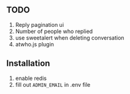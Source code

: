 ## TODO
1) Reply pagination ui
2) Number of people who replied
3) use sweetalert when deleting conversation
4) atwho.js plugin

## Installation
1) enable redis
2) fill out  ``ADMIN_EMAIL`` in .env file
